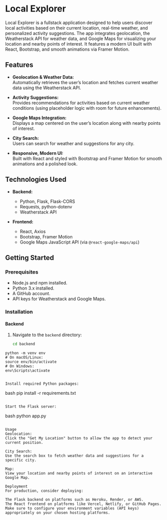 # Local Explorer

Local Explorer is a fullstack application designed to help users discover local activities based on their current location, real-time weather, and personalized activity suggestions. The app integrates geolocation, the Weatherstack API for weather data, and Google Maps for visualizing your location and nearby points of interest. It features a modern UI built with React, Bootstrap, and smooth animations via Framer Motion.

## Features

- **Geolocation & Weather Data:**  
  Automatically retrieves the user’s location and fetches current weather data using the Weatherstack API.
  
- **Activity Suggestions:**  
  Provides recommendations for activities based on current weather conditions (using placeholder logic with room for future enhancements).

- **Google Maps Integration:**  
  Displays a map centered on the user’s location along with nearby points of interest.

- **City Search:**  
  Users can search for weather and suggestions for any city.

- **Responsive, Modern UI:**  
  Built with React and styled with Bootstrap and Framer Motion for smooth animations and a polished look.

## Technologies Used

- **Backend:**  
  - Python, Flask, Flask-CORS  
  - Requests, python-dotenv  
  - Weatherstack API

- **Frontend:**  
  - React, Axios  
  - Bootstrap, Framer Motion  
  - Google Maps JavaScript API (via `@react-google-maps/api`)

## Getting Started

### Prerequisites

- Node.js and npm installed.
- Python 3.x installed.
- A GitHub account.
- API keys for Weatherstack and Google Maps.

### Installation

#### Backend

1. Navigate to the `backend` directory:
   ```bash
   cd backend
```
python -m venv env
# On macOS/Linux:
source env/bin/activate
# On Windows:
env\Scripts\activate


Install required Python packages:
 ```
bash
pip install -r requirements.txt
 ```

 Start the Flask server:
 ```
bash
python app.py
 ```

 Usage
Geolocation:
Click the "Get My Location" button to allow the app to detect your current position.

City Search:
Use the search box to fetch weather data and suggestions for a specific city.

Map:
View your location and nearby points of interest on an interactive Google Map.

Deployment
For production, consider deploying:

The Flask backend on platforms such as Heroku, Render, or AWS.
The React frontend on platforms like Vercel, Netlify, or GitHub Pages.
Make sure to configure your environment variables (API keys) appropriately on your chosen hosting platforms.
